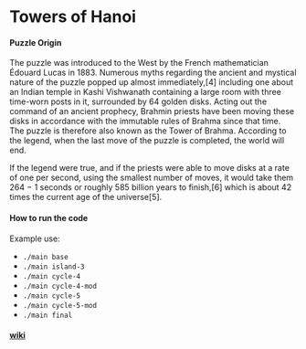 <h1>Towers of Hanoi</h1>

<h4>Puzzle Origin</h4>

<p>
    The puzzle was introduced to the West by the French mathematician Édouard Lucas in 1883. Numerous myths regarding the ancient and mystical nature of the puzzle popped up almost immediately,[4] including one about an Indian temple in Kashi Vishwanath containing a large room with three time-worn posts in it, surrounded by 64 golden disks. Acting out the command of an ancient prophecy, Brahmin priests have been moving these disks in accordance with the immutable rules of Brahma since that time. The puzzle is therefore also known as the Tower of Brahma. According to the legend, when the last move of the puzzle is completed, the world will end.
</p>
<p>
    If the legend were true, and if the priests were able to move disks at a rate of one per second, using the smallest number of moves, it would take them 264 − 1 seconds or roughly 585 billion years to finish,[6] which is about 42 times the current age of the universe[5].
</p>

<h4>How to run the code</h4>
<p>
    Example use:
    <ul>
        <li><code>./main base</code></li>
        <li><code>./main island-3</code></li>
        <li><code>./main cycle-4</code></li>
        <li><code>./main cycle-4-mod</code></li>
        <li><code>./main cycle-5</code></li>
        <li> <code>./main cycle-5-mod</code></li>
        <li><code>./main final</code></li>
    </ul>
</p>

<h4><a href="https://en.wikipedia.org/wiki/Tower_of_Hanoi">wiki</a></h4>

    
    
    
   
    
